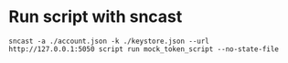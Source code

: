 # Run script with sncast

```
sncast -a ./account.json -k ./keystore.json --url http://127.0.0.1:5050 script run mock_token_script --no-state-file
```
